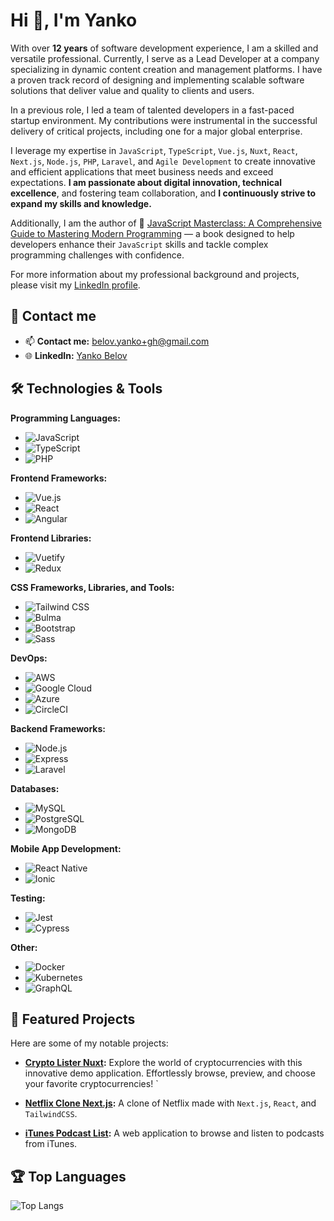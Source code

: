 # Hi 👋, I'm Yanko

With over **12 years** of software development experience, I am a skilled and versatile professional. Currently, I serve as a Lead Developer at a company specializing in dynamic content creation and management platforms. I have a proven track record of designing and implementing scalable software solutions that deliver value and quality to clients and users.

In a previous role, I led a team of talented developers in a fast-paced startup environment. My contributions were instrumental in the successful delivery of critical projects, including one for a major global enterprise.

I leverage my expertise in `JavaScript`, `TypeScript`, `Vue.js`, `Nuxt`, `React`, `Next.js`, `Node.js`, `PHP`, `Laravel`, and `Agile Development` to create innovative and efficient applications that meet business needs and exceed expectations. **I am passionate about digital innovation, technical excellence**, and fostering team collaboration, and **I continuously strive to expand my skills and knowledge.**

Additionally, I am the author of 📖 [JavaScript Masterclass: A Comprehensive Guide to Mastering Modern Programming](https://a.co/d/856OZL0) — a book designed to help developers enhance their `JavaScript` skills and tackle complex programming challenges with confidence.

For more information about my professional background and projects, please visit my [LinkedIn profile](https://www.linkedin.com/in/yanko-belov/).

## 📧 Contact me

- 📫 **Contact me:** belov.yanko+gh@gmail.com
- 🌐 **LinkedIn:** [Yanko Belov](https://www.linkedin.com/in/yanko-belov/)

## 🛠️ Technologies & Tools

**Programming Languages:**
- ![JavaScript](https://img.shields.io/badge/-JavaScript-F7DF1E?logo=javascript&logoColor=black)
- ![TypeScript](https://img.shields.io/badge/-TypeScript-3178C6?logo=typescript&logoColor=white)
- ![PHP](https://img.shields.io/badge/-PHP-777BB4?logo=php&logoColor=white)

**Frontend Frameworks:**
- ![Vue.js](https://img.shields.io/badge/-Vue.js-4FC08D?logo=vue.js&logoColor=white)
- ![React](https://img.shields.io/badge/-React-61DAFB?logo=react&logoColor=black)
- ![Angular](https://img.shields.io/badge/-Angular-DD0031?logo=angular&logoColor=white)

**Frontend Libraries:**
- ![Vuetify](https://img.shields.io/badge/-Vuetify-1867C0?logo=vuetify&logoColor=white)
- ![Redux](https://img.shields.io/badge/-Redux-764ABC?logo=redux&logoColor=white)

**CSS Frameworks, Libraries, and Tools:**
- ![Tailwind CSS](https://img.shields.io/badge/-Tailwind%20CSS-38B2AC?logo=tailwind-css&logoColor=white)
- ![Bulma](https://img.shields.io/badge/-Bulma-00D1B2?logo=bulma&logoColor=white)
- ![Bootstrap](https://img.shields.io/badge/-Bootstrap-7952B3?logo=bootstrap&logoColor=white)
- ![Sass](https://img.shields.io/badge/-Sass-CC6699?logo=sass&logoColor=white)

**DevOps:**
- ![AWS](https://img.shields.io/badge/-AWS-232F3E?logo=amazon-aws&logoColor=white)
- ![Google Cloud](https://img.shields.io/badge/-Google%20Cloud-4285F4?logo=google-cloud&logoColor=white)
- ![Azure](https://img.shields.io/badge/-Azure-0078D4?logo=microsoft-azure&logoColor=white)
- ![CircleCI](https://img.shields.io/badge/-CircleCI-343434?logo=circleci&logoColor=white)

**Backend Frameworks:**
- ![Node.js](https://img.shields.io/badge/-Node.js-339933?logo=node.js&logoColor=white)
- ![Express](https://img.shields.io/badge/-Express-000000?logo=express&logoColor=white)
- ![Laravel](https://img.shields.io/badge/-Laravel-FF2D20?logo=laravel&logoColor=white)

**Databases:**
- ![MySQL](https://img.shields.io/badge/-MySQL-4479A1?logo=mysql&logoColor=white)
- ![PostgreSQL](https://img.shields.io/badge/-PostgreSQL-336791?logo=postgresql&logoColor=white)
- ![MongoDB](https://img.shields.io/badge/-MongoDB-47A248?logo=mongodb&logoColor=white)

**Mobile App Development:**
- ![React Native](https://img.shields.io/badge/-React%20Native-61DAFB?logo=react&logoColor=black)
- ![Ionic](https://img.shields.io/badge/-Ionic-3880FF?logo=ionic&logoColor=white)

**Testing:**
- ![Jest](https://img.shields.io/badge/-Jest-C21325?logo=jest&logoColor=white)
- ![Cypress](https://img.shields.io/badge/-Cypress-17202C?logo=cypress&logoColor=white)

**Other:**
- ![Docker](https://img.shields.io/badge/-Docker-2496ED?logo=docker&logoColor=white)
- ![Kubernetes](https://img.shields.io/badge/-Kubernetes-326CE5?logo=kubernetes&logoColor=white)
- ![GraphQL](https://img.shields.io/badge/-GraphQL-E10098?logo=graphql&logoColor=white)

## 🚀 Featured Projects

Here are some of my notable projects:

- **[Crypto Lister Nuxt](https://github.com/yanko-belov/crypto-lister-nuxt):** Explore the world of cryptocurrencies with this innovative demo application. Effortlessly browse, preview, and choose your favorite cryptocurrencies!
`
- **[Netflix Clone Next.js](https://github.com/yanko-belov/netflix-clone-nextjs):** A clone of Netflix made with `Next.js`, `React`, and `TailwindCSS`.

- **[iTunes Podcast List](https://github.com/yanko-belov/itunes-podcast-list):** A web application to browse and listen to podcasts from iTunes.

## 🏆 Top Languages

![Top Langs](https://github-readme-stats.vercel.app/api/top-langs/?username=yanko-belov&layout=compact&theme=radical)
